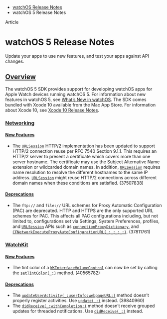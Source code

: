 - [watchOS Release Notes](https://developer.apple.com/documentation/watchos-release-notes)
- watchOS 5 Release Notes

Article

# watchOS 5 Release Notes

Update your apps to use new features, and test your apps against API changes.

## [Overview](https://developer.apple.com/documentation/watchos-release-notes/watchos-5-release-notes#overview)

The watchOS 5 SDK provides support for developing watchOS apps for Apple Watch devices running watchOS 5. For information about new features in watchOS 5, see [What’s New in watchOS](https://developer.apple.com/watchos/whats-new/). The SDK comes bundled with Xcode 10 available from the Mac App Store. For information about Xcode 10, see [Xcode 10 Release Notes](https://developer.apple.com/documentation/Xcode-Release-Notes/xcode-10-release-notes).

### [Networking](https://developer.apple.com/documentation/watchos-release-notes/watchos-5-release-notes#Networking)

#### [New Features](https://developer.apple.com/documentation/watchos-release-notes/watchos-5-release-notes#New-Features)

- The [`URLSession`](https://developer.apple.com/documentation/Foundation/URLSession) HTTP/2 implementation has been updated to support HTTP/2 connection reuse per RFC 7540 Section 9.1.1. This requires an HTTP/2 server to present a certificate which covers more than one server hostname. The certificate may use the Subject Alternative Name extension or wildcarded domain names. In addition, [`URLSession`](https://developer.apple.com/documentation/Foundation/URLSession) requires name resolution to resolve the different hostnames to the same IP address. [`URLSession`](https://developer.apple.com/documentation/Foundation/URLSession) might reuse HTTP/2 connections across different domain names when these conditions are satisfied. (37507838)

#### [Deprecations](https://developer.apple.com/documentation/watchos-release-notes/watchos-5-release-notes#Deprecations)

- The `ftp://` and `file://` URL schemes for Proxy Automatic Configuration (PAC) are deprecated. HTTP and HTTPS are the only supported URL schemes for PAC. This affects all PAC configurations including, but not limited to, configurations set via Settings, System Preferences, profiles, and [`URLSession`](https://developer.apple.com/documentation/Foundation/URLSession) APIs such as [`connectionProxyDictionary`](https://developer.apple.com/documentation/Foundation/URLSessionConfiguration/connectionProxyDictionary), and [`CFNetworkExecuteProxyAutoConfigurationURL(_:_:_:_:)`](https://developer.apple.com/documentation/CFNetwork/CFNetworkExecuteProxyAutoConfigurationURL(_:_:_:_:)). (37811761)

### [WatchKit](https://developer.apple.com/documentation/watchos-release-notes/watchos-5-release-notes#WatchKit)

#### [New Features](https://developer.apple.com/documentation/watchos-release-notes/watchos-5-release-notes#New-Features)

- The tint color of a [`WKInterfaceVolumeControl`](https://developer.apple.com/documentation/WatchKit/WKInterfaceVolumeControl) can now be set by calling the [`setTintColor(_:)`](https://developer.apple.com/documentation/WatchKit/WKInterfaceVolumeControl/setTintColor(_:)) method. (40565782)

#### [Deprecations](https://developer.apple.com/documentation/watchos-release-notes/watchos-5-release-notes#Deprecations)

- The [`updateUserActivity(_:userInfo:webpageURL:)`](https://developer.apple.com/documentation/WatchKit/WKInterfaceController/updateUserActivity(_:userInfo:webpageURL:)) method doesn’t properly register activities. Use [`update(_:)`](https://developer.apple.com/documentation/WatchKit/WKInterfaceController/update(_:)) instead. (39840960)
- The [`didReceive(_:withCompletion:)`](https://developer.apple.com/documentation/WatchKit/WKUserNotificationInterfaceController/didReceive(_:withCompletion:)) method doesn’t receive grouped updates for threaded notifications. Use [`didReceive(_:)`](https://developer.apple.com/documentation/WatchKit/WKUserNotificationInterfaceController/didReceive(_:)) instead.
